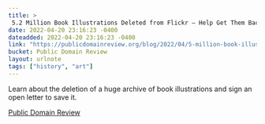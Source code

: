 ```yaml
---
title: > 
 5.2 Million Book Illustrations Deleted from Flickr — Help Get Them Back
date: 2022-04-20 23:16:23 -0400
dateadded: 2022-04-20 23:16:23 -0400
link: "https://publicdomainreview.org/blog/2022/04/5-million-book-illustrations-deleted-from-flickr"
bucket: Public Domain Review
layout: urlnote
tags: ["history", "art"]
--- 
```

Learn about the deletion of a huge archive of book illustrations and sign an open letter to save it.
 <!-- end excerpt --> 
<div class='bucket'><a class='internal-link' href='/buckets/public-domain-review'>Public Domain Review</a></div> 
